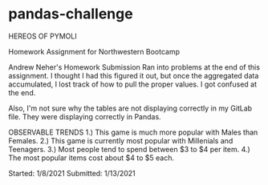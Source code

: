 # pandas-challenge
HEREOS OF PYMOLI

Homework Assignment for Northwestern Bootcamp

Andrew Neher's Homework Submission
Ran into problems at the end of this assignment. I thought I had this figured it out, but once the aggregated data accumulated, I lost track of how to pull the proper values. I got confused at the end.

Also, I'm not sure why the tables are not displaying correctly in my GitLab file. They were displaying correctly in Pandas.

OBSERVABLE TRENDS
1.) This game is much more popular with Males than Females.
2.) This game is currently most popular with Millenials and Teenagers.
3.) Most people tend to spend between $3 to $4 per item.
4.) The most popular items cost about $4 to $5 each.

Started: 1/8/2021
Submitted: 1/13/2021
